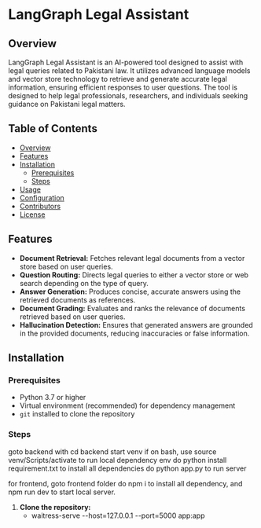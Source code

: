 # LangGraph Legal Assistant

## Overview

LangGraph Legal Assistant is an AI-powered tool designed to assist with legal queries related to Pakistani law. It utilizes advanced language models and vector store technology to retrieve and generate accurate legal information, ensuring efficient responses to user questions. The tool is designed to help legal professionals, researchers, and individuals seeking guidance on Pakistani legal matters.

## Table of Contents

- [Overview](#overview)
- [Features](#features)
- [Installation](#installation)
    - [Prerequisites](#prerequisites)
    - [Steps](#steps)
- [Usage](#usage)
- [Configuration](#configuration)
- [Contributors](#contributors)
- [License](#license)

## Features

- **Document Retrieval:** Fetches relevant legal documents from a vector store based on user queries.
- **Question Routing:** Directs legal queries to either a vector store or web search depending on the type of query.
- **Answer Generation:** Produces concise, accurate answers using the retrieved documents as references.
- **Document Grading:** Evaluates and ranks the relevance of documents retrieved based on user queries.
- **Hallucination Detection:** Ensures that generated answers are grounded in the provided documents, reducing inaccuracies or false information.

## Installation

### Prerequisites

- Python 3.7 or higher
- Virtual environment (recommended) for dependency management
- `git` installed to clone the repository

### Steps
goto backend with cd backend
start venv
    if on bash, use source venv/Scripts/activate
to run local dependency env
do python install requirement.txt to install all dependencies
do python app.py to run server 

for frontend, goto frontend folder
do npm i to install all dependency, and npm run dev to start local server.

1. **Clone the repository:**
    - waitress-serve --host=127.0.0.1 --port=5000 app:app